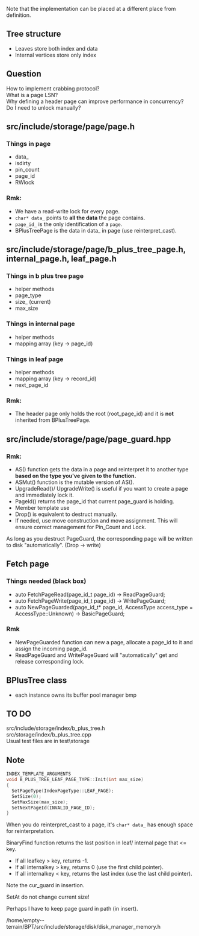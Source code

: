 Note that the implementation can be placed at a different place from definition.
## Tree structure
- Leaves store both index and data
- Internal vertices store only index


## Question
How to implement crabbing protocol?  
What is a page LSN?  
Why defining a header page can improve performance in concurrency?  
Do I need to unlock manually?


## src/include/storage/page/page.h
### Things in page
- data_
- isdirty
- pin_count
- page_id
- RWlock
### Rmk:
  - We have a read-write lock for every page.
  - `char* data_` points to **all the data** the page contains.
  - `page_id_` is the only identification of a `page`.
  - BPlusTreePage is the data in data_ in page (use reinterpret_cast).



## src/include/storage/page/b_plus_tree_page.h, internal_page.h, leaf_page.h
### Things in b plus tree page
- helper methods
- page_type
- size_ (current)
- max_size
### Things in internal page
- helper methods
- mapping array (key -> page_id)
### Things in leaf page
- helper methods
- mapping array (key -> record_id)
- next_page_id

### Rmk:
- The header page only holds the root (root_page_id) and it is **not** inherited from BPlusTreePage.



## src/include/storage/page/page_guard.hpp
### Rmk:
- AS() function gets the data in a page and reinterpret it to another type **based on the type you've given to the function.**
- ASMut() function is the mutable version of AS().
- UpgradeRead()/ UpgradeWrite() is useful if you want to create a page and immediately lock it.
- PageId() returns the page_id that current page_guard is holding.
- Member template use
- Drop() is equivalent to destruct manually.
- If needed, use move construction and move assignment. This will ensure correct management for Pin_Count and Lock.

As long as you destruct PageGuard, the corresponding page will be written to disk "automatically". (Drop -> write)  

## Fetch page
### Things needed (black box)
- auto FetchPageRead(page_id_t page_id) -> ReadPageGuard;
- auto FetchPageWrite(page_id_t page_id) -> WritePageGuard;
- auto NewPageGuarded(page_id_t* page_id, AccessType access_type = AccessType::Unknown) -> BasicPageGuard;

### Rmk
- NewPageGuarded function can new a page, allocate a page_id to it and assign the incoming page_id.
- ReadPageGuard and WritePageGuard will "automatically" get and release corresponding lock.

## BPlusTree class
- each instance owns its buffer pool manager bmp


## TO DO
src/include/storage/index/b_plus_tree.h  
src/storage/index/b_plus_tree.cpp  
Usual test files are in test\storage  

## Note
```cpp
INDEX_TEMPLATE_ARGUMENTS
void B_PLUS_TREE_LEAF_PAGE_TYPE::Init(int max_size)
{
  SetPageType(IndexPageType::LEAF_PAGE);
  SetSize(0);
  SetMaxSize(max_size);
  SetNextPageId(INVALID_PAGE_ID);
}  
```
When you do reinterpret_cast to a page, it's `char* data_` has enough space for reinterpretation.  

BinaryFind function returns the last position in leaf/ internal page that <= key.  
- If all leafkey > key, returns -1.
- If all internalkey > key, returns 0 (use the first child pointer).
- If all internalkey < key, returns the last index (use the last child pointer).

Note the cur_guard in insertion.  

SetAt do not change current size!  

Perhaps I have to keep page guard in path (in insert).  



/home/empty--terrain/BPT/src/include/storage/disk/disk_manager_memory.h